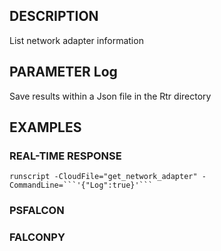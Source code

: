 ## DESCRIPTION
List network adapter information

## PARAMETER Log
Save results within a Json file in the Rtr directory

## EXAMPLES

### REAL-TIME RESPONSE
```
runscript -CloudFile="get_network_adapter" -CommandLine=```'{"Log":true}'```
```
### PSFALCON

### FALCONPY
